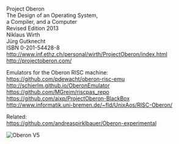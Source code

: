 Project Oberon  
The Design of an Operating System,  
a Compiler, and a Computer  
Revised Edition 2013  
Niklaus Wirth  
Jürg Gutknecht  
ISBN 0-201-54428-8  
http://www.inf.ethz.ch/personal/wirth/ProjectOberon/index.html  
http://projectoberon.com/  

Emulators for the Oberon RISC machine:  
https://github.com/pdewacht/oberon-risc-emu  
http://schierlm.github.io/OberonEmulator  
https://github.com/MGreim/riscpas_repo  
https://github.com/aixp/ProjectOberon-BlackBox  
http://www.informatik.uni-bremen.de/~fld/UnixAos/RISC-Oberon/

Related:  
https://github.com/andreaspirklbauer/Oberon-experimental

![Oberon V5](/oberonV5.jpg "Oberon V5")
